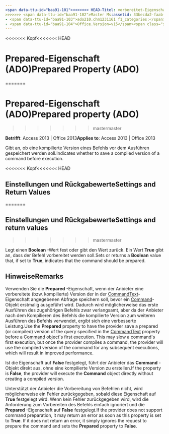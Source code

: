 ```yaml
---
<span data-ttu-id="baa91-101"><<<<<<< HEAD-Titel: vorbereitet-Eigenschaft (ADO) TOCTitle: vorbereitet-Eigenschaft (ADO) === Titel: Prepared-Eigenschaft (ADO) TOCTitle: Prepared-Eigenschaft (ADO)</span><span class="sxs-lookup"><span data-stu-id="baa91-101"><<<<<<< HEAD title: Prepared Property (ADO) TOCTitle: Prepared Property (ADO) ======= title: Prepared property (ADO) TOCTitle: Prepared property (ADO)</span></span>
>>>>>>> <span data-ttu-id="baa91-102">Master Ms:assetid: 33becda2-faab-5000-8904-6ffd8c5805f2 Ms:mtpsurl: https://msdn.microsoft.com/library/JJ249105(v=office.15) Ms:contentKeyID: 48544116 ms.date: 09/18/2015 Mtps_version: Office. 15 f1_keywords:</span><span class="sxs-lookup"><span data-stu-id="baa91-102">master ms:assetid: 33becda2-faab-5000-8904-6ffd8c5805f2 ms:mtpsurl: https://msdn.microsoft.com/library/JJ249105(v=office.15) ms:contentKeyID: 48544116 ms.date: 09/18/2015 mtps_version: v=office.15 f1_keywords:</span></span>
- <span data-ttu-id="baa91-103">ado210.chm1231161 f1_categories:</span><span class="sxs-lookup"><span data-stu-id="baa91-103">ado210.chm1231161 f1_categories:</span></span>
- <span data-ttu-id="baa91-104">Office.Version=v15</span><span class="sxs-lookup"><span data-stu-id="baa91-104">Office.Version=v15</span></span>
---
```


<span data-ttu-id="baa91-105"><<<<<<< Kopf</span><span class="sxs-lookup"><span data-stu-id="baa91-105"><<<<<<< HEAD</span></span>
# <a name="prepared-property-ado"></a><span data-ttu-id="baa91-106">Prepared-Eigenschaft (ADO)</span><span class="sxs-lookup"><span data-stu-id="baa91-106">Prepared Property (ADO)</span></span>
=======
# <a name="prepared-property-ado"></a><span data-ttu-id="baa91-107">Prepared-Eigenschaft (ADO)</span><span class="sxs-lookup"><span data-stu-id="baa91-107">Prepared property (ADO)</span></span>
>>>>>>> <span data-ttu-id="baa91-108">master</span><span class="sxs-lookup"><span data-stu-id="baa91-108">master</span></span>


<span data-ttu-id="baa91-109">**Betrifft**: Access 2013 | Office 2013</span><span class="sxs-lookup"><span data-stu-id="baa91-109">**Applies to**: Access 2013 | Office 2013</span></span>

<span data-ttu-id="baa91-110">Gibt an, ob eine kompilierte Version eines Befehls vor dem Ausführen gespeichert werden soll.</span><span class="sxs-lookup"><span data-stu-id="baa91-110">Indicates whether to save a compiled version of a command before execution.</span></span>

<span data-ttu-id="baa91-111"><<<<<<< Kopf</span><span class="sxs-lookup"><span data-stu-id="baa91-111"><<<<<<< HEAD</span></span>
## <a name="settings-and-return-values"></a><span data-ttu-id="baa91-112">Einstellungen und Rückgabewerte</span><span class="sxs-lookup"><span data-stu-id="baa91-112">Settings and Return Values</span></span>
=======
## <a name="settings-and-return-values"></a><span data-ttu-id="baa91-113">Einstellungen und Rückgabewerte</span><span class="sxs-lookup"><span data-stu-id="baa91-113">Settings and return values</span></span>
>>>>>>> <span data-ttu-id="baa91-114">master</span><span class="sxs-lookup"><span data-stu-id="baa91-114">master</span></span>

<span data-ttu-id="baa91-115">Legt einen **Boolean** -Wert fest oder gibt den Wert zurück. Ein Wert **True** gibt an, dass der Befehl vorbereitet werden soll.</span><span class="sxs-lookup"><span data-stu-id="baa91-115">Sets or returns a **Boolean** value that, if set to **True**, indicates that the command should be prepared.</span></span>

## <a name="remarks"></a><span data-ttu-id="baa91-116">Hinweise</span><span class="sxs-lookup"><span data-stu-id="baa91-116">Remarks</span></span>

<span data-ttu-id="baa91-p101">Verwenden Sie die **Prepared** -Eigenschaft, wenn der Anbieter eine vorbereitete (bzw. kompilierte) Version der in der [CommandText](commandtext-property-ado.md)-Eigenschaft angegebenen Abfrage speichern soll, bevor ein [Command](command-object-ado.md)-Objekt erstmalig ausgeführt wird. Dadurch wird möglicherweise das erste Ausführen des zugehörigen Befehls zwar verlangsamt, aber da der Anbieter nach dem Kompilieren des Befehls die kompilierte Version zum weiteren Ausführen des Befehls verwendet, ergibt sich eine verbesserte Leistung.</span><span class="sxs-lookup"><span data-stu-id="baa91-p101">Use the **Prepared** property to have the provider save a prepared (or compiled) version of the query specified in the [CommandText](commandtext-property-ado.md) property before a [Command](command-object-ado.md) object's first execution. This may slow a command's first execution, but once the provider compiles a command, the provider will use the compiled version of the command for any subsequent executions, which will result in improved performance.</span></span>

<span data-ttu-id="baa91-119">Ist die Eigenschaft auf **False** festgelegt, führt der Anbieter das **Command** -Objekt direkt aus, ohne eine kompilierte Version zu erstellen.</span><span class="sxs-lookup"><span data-stu-id="baa91-119">If the property is **False**, the provider will execute the **Command** object directly without creating a compiled version.</span></span>

<span data-ttu-id="baa91-p102">Unterstützt der Anbieter die Vorbereitung von Befehlen nicht, wird möglicherweise ein Fehler zurückgegeben, sobald diese Eigenschaft auf **True** festgelegt wird. Wenn kein Fehler zurückgegeben wird, wird die Anforderung zum Vorbereiten des Befehls einfach ignoriert und die **Prepared** -Eigenschaft auf **False** festgelegt.</span><span class="sxs-lookup"><span data-stu-id="baa91-p102">If the provider does not support command preparation, it may return an error as soon as this property is set to **True**. If it does not return an error, it simply ignores the request to prepare the command and sets the **Prepared** property to **False**.</span></span>


